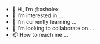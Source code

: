 - 👋 Hi, I’m @xsholex
- 👀 I’m interested in ...
- 🌱 I’m currently learning ...
- 💞️ I’m looking to collaborate on ...
- 📫 How to reach me ...

<!---
xsholex/xsholex is a ✨ special ✨ repository because its `README.md` (this file) appears on your GitHub profile.
You can click the Preview link to take a look at your changes.
--->
